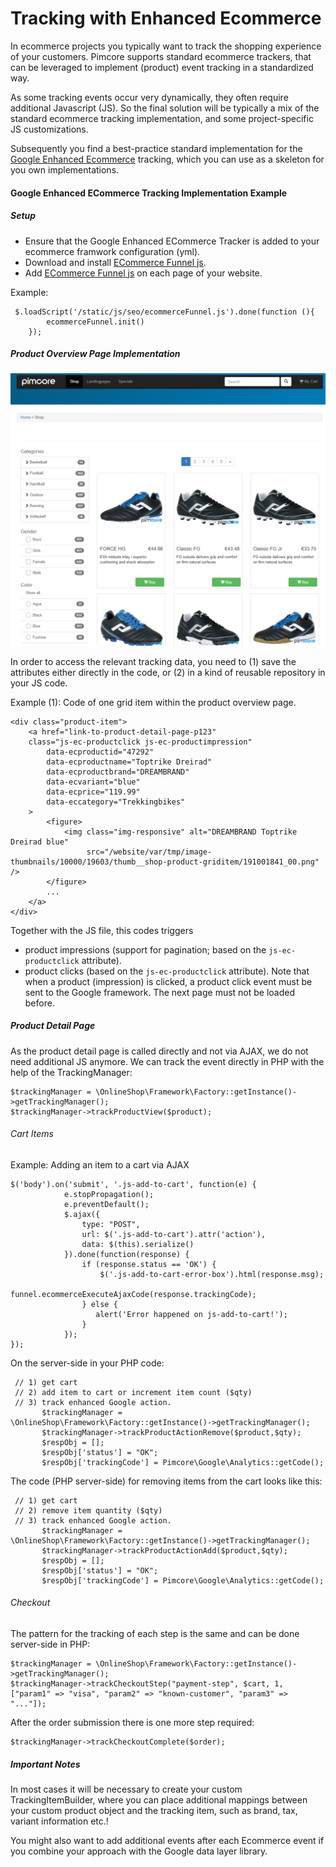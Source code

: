 # Tracking with Enhanced Ecommerce

In ecommerce projects you typically want to track the shopping experience of your customers.
Pimcore supports standard ecommerce trackers, that can be leveraged to implement (product) 
event tracking in a standardized way.

As some tracking events occur very dynamically, they often require additional Javascript (JS).
So the final solution will be typically a mix of the standard ecommerce tracking 
implementation, and some project-specific JS customizations.

Subsequently you find a best-practice standard implementation for 
the [Google Enhanced Ecommerce](https://developers.google.com/analytics/devguides/collection/analyticsjs/enhanced-ecommerce) 
tracking, which you can use as a skeleton for you own implementations.

#### Google Enhanced ECommerce Tracking Implementation Example

##### Setup
 * Ensure that the Google Enhanced ECommerce Tracker is added to your ecommerce framwork configuration (yml). 
 * Download and install [ECommerce Funnel js](downloads/ecommerceFunnel.js).
 * Add [ECommerce Funnel js](downloads/ecommerceFunnel.js) on each page of your website.
 
 Example:
 
 ```
  $.loadScript('/static/js/seo/ecommerceFunnel.js').done(function (){
         ecommerceFunnel.init()
     });
 
 ``` 

##### Product Overview Page Implementation
![Example Product Overview page](img/pop.png)

In order to access the relevant tracking data, you need to (1) save the
attributes either directly in the code, or (2) in a kind of reusable repository in
your JS code.

Example (1):
Code of one grid item within the product overview page.
```
<div class="product-item">
    <a href="link-to-product-detail-page-p123" 
    class="js-ec-productclick js-ec-productimpression"
        data-ecproductid="47292"
        data-ecproductname="Toptrike Dreirad"
        data-ecproductbrand="DREAMBRAND"
        data-ecvariant="blue"
        data-ecprice="119.99"
        data-eccategory="Trekkingbikes"
    >
        <figure>
            <img class="img-responsive" alt="DREAMBRAND Toptrike Dreirad blue"
                 src="/website/var/tmp/image-thumbnails/10000/19603/thumb__shop-product-griditem/191001841_00.png" />
        </figure>    
        ...
    </a>
</div>
```

Together with the JS file, this codes triggers
* product impressions (support for pagination; based on the ```js-ec-productclick``` attribute).
* product clicks (based on the ```js-ec-productclick``` attribute). 
Note that when a product (impression) is clicked, a product click event must
be sent to the Google framework. The next page must not be loaded before.

##### Product Detail  Page
As the product detail page is called directly and not via AJAX, 
we do not need additional JS anymore. We can track the event directly
in PHP with the help of the TrackingManager:

```
$trackingManager = \OnlineShop\Framework\Factory::getInstance()->getTrackingManager();
$trackingManager->trackProductView($product);
```

###### Cart Items
Example: Adding an item to a cart via AJAX
```
$('body').on('submit', '.js-add-to-cart', function(e) {
            e.stopPropagation();
            e.preventDefault();
            $.ajax({
                type: "POST",
                url: $('.js-add-to-cart').attr('action'),
                data: $(this).serialize()
            }).done(function(response) {
                if (response.status == 'OK') {
                    $('.js-add-to-cart-error-box').html(response.msg);
                    funnel.ecommerceExecuteAjaxCode(response.trackingCode);
                } else {
                   alert('Error happened on js-add-to-cart!');
                }
            });
});
```
On the server-side in your PHP code:
```
 // 1) get cart
 // 2) add item to cart or increment item count ($qty)
 // 3) track enhanced Google action. 
       $trackingManager = \OnlineShop\Framework\Factory::getInstance()->getTrackingManager();
       $trackingManager->trackProductActionRemove($product,$qty);
       $respObj = [];
       $respObj['status'] = "OK";
       $respObj['trackingCode'] = Pimcore\Google\Analytics::getCode();
```

The code (PHP server-side) for removing items from the cart looks like this:
```
 // 1) get cart
 // 2) remove item quantity ($qty)
 // 3) track enhanced Google action. 
       $trackingManager = \OnlineShop\Framework\Factory::getInstance()->getTrackingManager();
       $trackingManager->trackProductActionAdd($product,$qty);
       $respObj = [];
       $respObj['status'] = "OK";
       $respObj['trackingCode'] = Pimcore\Google\Analytics::getCode();
```

###### Checkout
The pattern for the tracking of each step is the same and can be done server-side in PHP:
```
$trackingManager = \OnlineShop\Framework\Factory::getInstance()->getTrackingManager();
$trackingManager->trackCheckoutStep("payment-step", $cart, 1, ["param1" => "visa", "param2" => "known-customer", "param3" => "..."]);
```

After the order submission there is one more step required:
```
$trackingManager->trackCheckoutComplete($order);
```


##### Important Notes

In most cases it will be necessary to create your custom TrackingItemBuilder, where you can place additional 
mappings between your custom product object and the tracking item, such as brand, tax, variant information etc.!

You might also want to add additional events after each Ecommerce event if you combine your approach with the
Google data layer library.
